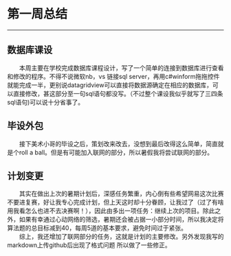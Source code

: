 # 第一周总结
***
## 数据库课设
&emsp;&emsp;本周主要在学校完成数据库课程设计，写了一个简单的连接到数据库进行查看和修改的程序。不得不说微软nb，vs
链接sql server，再用c#winform拖拖控件就能完成一半，更别说datagridview可以直接将数据源确定在相应的数据库，可以直接修改，甚这部分至一句sql语句都没写。（不过整个课设我似乎就写了三四条sql语句)可以说十分省事了。

## 毕设外包
&emsp;&emsp;接下美术小哥的毕设之后，策划改来改去，没想到最后改得这么简单，简直就是个roll a ball。但是有可能加入联网的部分，所以暑假我将尝试联网的部分。

## 计划变更
&emsp;&emsp;其实在做出上次的暑期计划后，深感任务繁重，内心倒有些希望网易这次比赛不要进复赛，好让我专心完成计划，但上天这时却十分眷顾，让我过了（过了有啥用我看怎么也进不去决赛啊！），因此由多出一项任务：继续上次的项目。除此之外，如果有幸通过心动网络的筛选，暑期还会被占据一小部分时间，所以我决定将算法题的总目标减到40，每周5道的基本要求，避免时间过于紧张。
<br/>
&emsp;&emsp;综上，我还增加了联网部分的任务，这就是计划的主要修改。另外发现我写的markdown上传github后出现了格式问题 所以做了一些修正。

